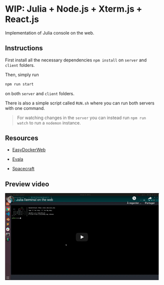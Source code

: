 # WIP: Julia + Node.js + Xterm.js + React.js

Implementation of Julia console on the web.

## Instructions

First install all the necessary dependencies `npm install` on `server` and `client` folders.

Then, simply run 

```sh
npm run start
``` 

on both `server` and `client` folders.

There is also a simple script called `RUN.sh` where you can run both servers with one command.

> For watching changes in the `server` you can instead run `npm run watch` to run a `nodemon` instance.

## Resources

- [EasyDockerWeb](https://github.com/qfdk/EasyDockerWeb)

- [Evala](https://github.com/krasimir/evala)

- [Spacecraft](https://hackernoon.com/building-spacecraft-a-real-time-collaborative-repl-deebcf084ed9)

## Preview video

[![Video Preview](./assets/imag/terminal.png)](https://youtu.be/LVt18SACLuU)
